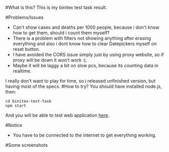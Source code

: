 #What is this?
This is my binitex test task result.

#Problems/Issues
- Can't show cases and deaths per 1000 people, because i don't know how to get them, should i count them myself?
- There is a problem with filters not showing anything after erasing everything and also i dont know how to clear Datepickers myself on reset button.
- I have avoided the CORS issue simply just by using proxy website, so if proxy will be down it won't work :(.
- Maybe it will be laggy a bit on slow pcs, because its counting data in realtime.

I really don't want to play for time, so i released unfinished version, but having most of the specs.
#How to try?
You should have installed node.js, then:
```
cd binitex-test-task
npm start
```
And you will be able to test web application [here](http://localhost:3000/).

#Notice
- You have to be connected to the internet to get everything working.

#Some screenshots
